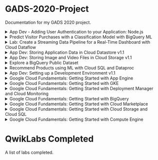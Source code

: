 # GADS-2020-Project
Documentation for my GADS 2020 project.

<details>
  <summary>App Dev - Adding User Authentication to your Application: Node.js</summary>
  <img src="1.png" />
</details>
<details>
  <summary>Predict Visitor Purchases with a Classification Model with BigQuery ML</summary>
  <img src="2.png" />
</details>
<details>
  <summary>Lab: Create a Streaming Data Pipeline for a Real-Time Dashboard with Cloud Dataflow</summary>
  <img src="3.png" />
</details>
<details>
  <summary>App Dev: Storing Application Data in Cloud Datastore v1.1</summary>
  <img src="4.png" />
</details>
<details>
  <summary>App Dev: Storing Image and Video Files in Cloud Storage v1.1</summary>
  <img src="5.png" />
</details>
<details>
  <summary>Explore a BigQuery Public Dataset</summary>
  <img src="6.png" />
</details>
<details>
  <summary>Recommend Products using ML with Cloud SQL and Dataproc</summary>
  <img src="7.png" />
</details>
<details>
  <summary>App Dev: Setting up a Development Environment v1.1</summary>
  <img src="8.png" />
</details>
<details>
  <summary>Google Cloud Fundamentals: Getting Started with App Engine</summary>
  <img src="9.png" />
</details>
<details>
  <summary>Google Cloud Fundamentals: Getting Started with GKE</summary>
  <img src="10.png" />
</details>
<details>
  <summary>Google Cloud Fundamentals: Getting Started with Deployment Manager and Cloud Monitoring</summary>
  <img src="11.png" />
</details>
<details>
  <summary>Google Cloud Fundamentals: Getting Started with BigQuery</summary>
  <img src="12.png" />
</details>
<details>
  <summary>Google Cloud Fundamentals: Getting Started with Cloud Marketplace</summary>
  <img src="13.png" />
</details>
<details>
  <summary>Google Cloud Fundamentals: Getting Started with Cloud Storage and Cloud SQL</summary>
  <img src="14.png" />
</details>
<details>
  <summary>Google Cloud Fundamentals: Getting Started with Compute Engine</summary>
  <img src="15.png" />
</details>

 

# QwikLabs Completed
A list of labs completed.
